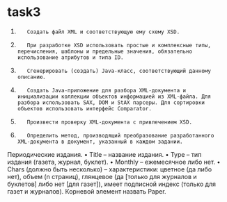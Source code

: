 # task3
1.        Создать файл XML и соответствующую ему схему XSD. 
2.        При разработке XSD использовать простые и комплексные типы, перечисления, шаблоны и предельные значения, обязательно использование атрибутов и типа ID.
3.        Сгенерировать (создать) Java-класс, соответствующий данному описанию. 
4.        Создать Java-приложение для разбора XML-документа и инициализации коллекции объектов информацией из XML-файла. Для разбора использовать SAX, DOM и StAX парсеры. Для сортировки объектов использовать интерфейс Comparator.
5.        Произвести проверку XML-документа с привлечением XSD. 
6.        Определить метод, производящий преобразование разработанного XML-документа в документ, указанный в каждом задании.

Периодические издания.
•        Title – название издания.
•        Type – тип издания (газета, журнал, буклет).
•        Monthly – ежемесячное либо нет.
•        Chars (должно быть несколько) – характеристики: цветное (да либо нет), объем (n страниц), глянцевое (да [только для журналов и буклетов] либо нет [для газет]), имеет подписной индекс (только для газет и журналов).
Корневой элемент назвать Paper.
